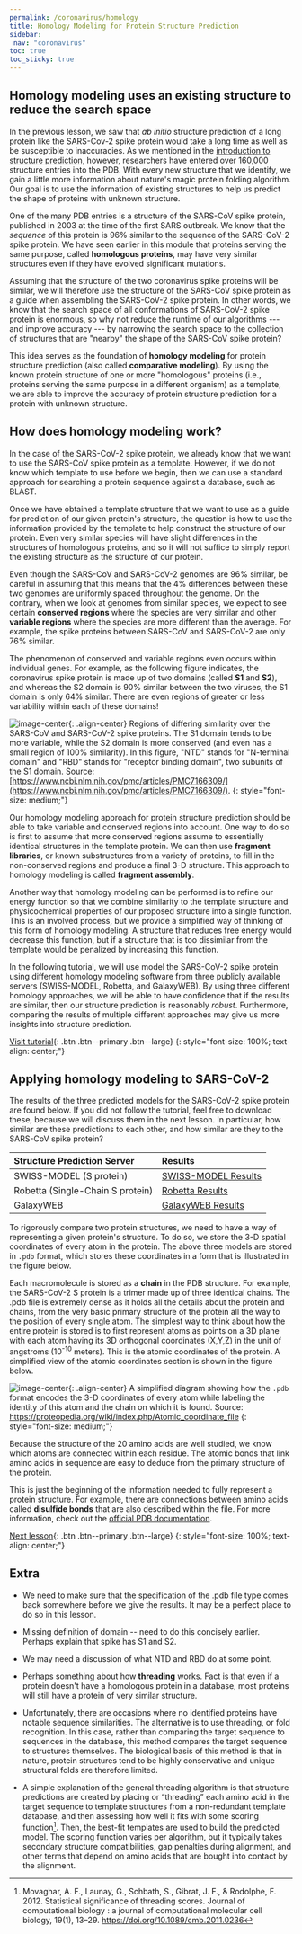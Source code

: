 ```yaml
---
permalink: /coronavirus/homology
title: Homology Modeling for Protein Structure Prediction
sidebar:
 nav: "coronavirus"
toc: true
toc_sticky: true
---
```


## Homology modeling uses an existing structure to reduce the search space

In the previous lesson, we saw that *ab initio* structure prediction of a long protein like the SARS-Cov-2 spike protein would take a long time as well as be susceptible to inaccuracies. As we mentioned in the [introduction to structure prediction](structure_intro), however, researchers have entered over 160,000 structure entries into the PDB.  With every new structure that we identify, we gain a little more information about nature's magic protein folding algorithm. Our goal is to use the information of existing structures to help us predict the shape of proteins with unknown structure.

One of the many PDB entries is a structure of the SARS-CoV spike protein, published in 2003 at the time of the first SARS outbreak. We know that the *sequence* of this protein is 96% similar to the sequence of the SARS-CoV-2 spike protein. We have seen earlier in this module that proteins serving the same purpose, called **homologous proteins**, may have very similar structures even if they have evolved significant mutations.

Assuming that the structure of the two coronavirus spike proteins will be similar, we will therefore use the structure of the SARS-CoV spike protein as a guide when assembling the SARS-CoV-2 spike protein. In other words, we know that the search space of all conformations of SARS-CoV-2 spike protein is enormous, so why not reduce the runtime of our algorithms --- and improve accuracy --- by narrowing the search space to the collection of structures that are "nearby" the shape of the SARS-CoV spike protein?

This idea serves as the foundation of **homology modeling** for protein structure prediction (also called **comparative modeling**). By using the known protein structure of one or more "homologous" proteins (i.e., proteins serving the same purpose in a different organism) as a template, we are able to improve the accuracy of protein structure prediction for a protein with unknown structure.

## How does homology modeling work?

In the case of the SARS-CoV-2 spike protein, we already know that we want to use the SARS-CoV spike protein as a template. However, if we do not know which template to use before we begin, then we can use a standard approach for searching a protein sequence against a database, such as BLAST.

Once we have obtained a template structure that we want to use as a guide for prediction of our given protein's structure, the question is how to use the information provided by the template to help construct the structure of our protein. Even very similar species will have slight differences in the structures of homologous proteins, and so it will not suffice to simply report the existing structure as the structure of our protein.

Even though the SARS-CoV and SARS-CoV-2 genomes are 96% similar, be careful in assuming that this means that the 4% differences between these two genomes are uniformly spaced throughout the genome. On the contrary, when we look at genomes from similar species, we expect to see certain **conserved regions** where the species are very similar and other **variable regions** where the species are more different than the average. For example, the spike proteins between SARS-CoV and SARS-CoV-2 are only 76% similar.

The phenomenon of conserved and variable regions even occurs within individual genes. For example, as the following figure indicates, the coronavirus spike protein is made up of two domains (called **S1** and **S2**), and whereas the S2 domain is 90% similar between the two viruses, the S1 domain is only 64% similar. There are even regions of greater or less variability within each of these domains!

![image-center](../assets/images/spike_protein_similarity.png){: .align-center}
Regions of differing similarity over the SARS-CoV and SARS-CoV-2 spike proteins. The S1 domain tends to be more variable, while the S2 domain is more conserved (and even has a small region of 100% similarity). In this figure, "NTD" stands for "N-terminal domain" and "RBD" stands for "receptor binding domain", two subunits of the S1 domain. Source: [https://www.ncbi.nlm.nih.gov/pmc/articles/PMC7166309/](https://www.ncbi.nlm.nih.gov/pmc/articles/PMC7166309/).
{: style="font-size: medium;"}

Our homology modeling approach for protein structure prediction should be able to take variable and conserved regions into account. One way to do so is first to assume that more conserved regions assume to essentially identical structures in the template protein. We can then use **fragment libraries**, or known substructures from a variety of proteins, to fill in the non-conserved regions and produce a final 3-D structure. This approach to homology modeling is called **fragment assembly**.

Another way that homology modeling can be performed is to  refine our energy function so that we combine similarity to the template structure and physicochemical properties of our proposed structure into a single function. This is an involved process, but we provide a simplified way of thinking of this form of homology modeling. A structure that reduces free energy would decrease this function, but if a structure that is too dissimilar from the template would be penalized by increasing this function.

In the following tutorial, we will use model the SARS-CoV-2 spike protein using different homology modeling software from three publicly available servers (SWISS-MODEL, Robetta, and GalaxyWEB). By using three different homology approaches, we will be able to have confidence that if the results are similar, then our structure prediction is reasonably *robust*. Furthermore, comparing the results of multiple different approaches may give us more insights into structure prediction.

[Visit tutorial](tutorial_homology){: .btn .btn--primary .btn--large}
{: style="font-size: 100%; text-align: center;"}

## Applying homology modeling to SARS-CoV-2

The results of the three predicted models for the SARS-CoV-2 spike protein are found below. If you did not follow the tutorial, feel free to download these, because we will discuss them in the next lesson. In particular, how similar are these predictions to each other, and how similar are they to the SARS-CoV spike protein?


|Structure Prediction Server|Results|
|:--------------------------|:------|
|SWISS-MODEL (S protein)|[SWISS-MODEL Results](../_pages/coronavirus/files/SWISS_Model.zip)|
|Robetta (Single-Chain S protein)|[Robetta Results](../_pages/coronavirus/files/Robetta_Model.zip)|
|GalaxyWEB|[GalaxyWEB Results](../_pages/coronavirus/files/GalaxyWEB_Models.zip)|

To rigorously compare two protein structures, we need to have a way of representing a given protein's structure. To do so, we store the 3-D spatial coordinates of every atom in the protein. The above three models are stored in `.pdb` format, which stores these coordinates in a form that is illustrated in the figure below.

Each macromolecule is stored as a **chain** in the PDB structure. For example, the SARS-CoV-2 S protein is a trimer made up of three identical chains. The .pdb file is extremely dense as it holds all the details about the protein and chains, from the very basic primary structure of the protein all the way to the position of every single atom. The simplest way to think about how the entire protein is stored is to first represent atoms as points on a 3D plane with each atom having its 3D orthogonal coordinates (X,Y,Z) in the unit of angstroms (10<sup>-10</sup> meters). This is the atomic coordinates of the protein. A simplified view of the atomic coordinates section is shown in the figure below.

![image-center](../assets/images/simplifiedPDB.png){: .align-center}
A simplified diagram showing how the `.pdb` format encodes the 3-D coordinates of every atom while labeling the identity of this atom and the chain on which it is found. Source: https://proteopedia.org/wiki/index.php/Atomic_coordinate_file
{: style="font-size: medium;"}

Because the structure of the 20 amino acids are well studied, we know which atoms are connected within each residue. The atomic bonds that link amino acids in sequence are easy to deduce from the primary structure of the protein.

This is just the beginning of the information needed to fully represent a protein structure. For example, there are connections between amino acids called **disulfide bonds** that are also described within the file. For more information, check out the [official PDB documentation](http://www.wwpdb.org/documentation/file-format).

[Next lesson](accuracy){: .btn .btn--primary .btn--large}
{: style="font-size: 100%; text-align: center;"}

## Extra

* We need to make sure that the specification of the .pdb file type comes back somewhere before we give the results. It may be a perfect place to do so in this lesson.

* Missing definition of domain -- need to do this concisely earlier. Perhaps explain that spike has S1 and S2.

* We may need a discussion of what NTD and RBD do at some point.

* Perhaps something about how **threading** works. Fact is that even if a protein doesn't have a homologous protein in a database, most proteins will still have a protein of very similar structure.

* Unfortunately, there are occasions where no identified proteins have notable sequence similarities. The alternative is to use threading, or fold recognition. In this case, rather than comparing the target sequence to sequences in the database, this method compares the target sequence to structures themselves. The biological basis of this method is that in nature, protein structures tend to be highly conservative and unique structural folds are therefore limited.

* A simple explanation of the general threading algorithm is that structure predictions are created by placing or “threading” each amino acid in the target sequence to template structures from a non-redundant template database, and then assessing how well it fits with some scoring function[^score]. Then, the best-fit templates are used to build the predicted model. The scoring function varies per algorithm, but it typically takes secondary structure compatibilities, gap penalties during alignment, and other terms that depend on amino acids that are bought into contact by the alignment.

[^score]: Movaghar, A. F., Launay, G., Schbath, S., Gibrat, J. F., & Rodolphe, F. 2012. Statistical significance of threading scores. Journal of computational biology : a journal of computational molecular cell biology, 19(1), 13–29. https://doi.org/10.1089/cmb.2011.0236

[^tasser]: Roy, A., Kucukural, A., Zhang, Y. 2010. I-TASSER: a unified platform for automated protein structure and function prediction. Nat Protoc, 5(4), 725-738. https://doi.org/10.1038/nprot.2010.5.

[^Jaimes]: Jaimes, J. A., André, N. M., Chappie, J. S., Millet, J. K., & Whittaker, G. R. 2020. Phylogenetic Analysis and Structural Modeling of SARS-CoV-2 Spike Protein Reveals an Evolutionary Distinct and Proteolytically Sensitive Activation Loop. Journal of molecular biology, 432(10), 3309–3325. https://doi.org/10.1016/j.jmb.2020.04.009
